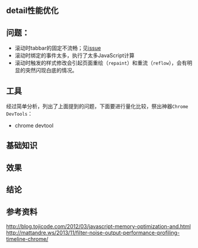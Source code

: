 detail性能优化---## 问题：* 滚动时tabbar的固定不流畅；见[issue](http://work.taobao.net/issues/15520)* 滚动时绑定的事件太多，执行了太多JavaScript计算* 滚动时触发的样式修改会引起页面重绘（`repaint`）和重流（`reflow`），会有明显的突然闪现白底的情况。## 工具经过简单分析，列出了上面提到的问题，下面要进行量化比较，祭出神器`Chrome DevTools`：* chrome devtool## 基础知识## 效果## 结论## 参考资料http://blog.tojicode.com/2012/03/javascript-memory-optimization-and.htmlhttp://mattandre.ws/2013/11/filter-noise-output-performance-profiling-timeline-chrome/